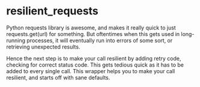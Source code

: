 # resilient_requests
 
Python requests library is awesome, and makes it really quick to just requests.get(url) for something. But oftentimes when this gets used in long-running processes, it will eventually run into errors of some sort, or retrieving unexpected results.

Hence the next step is to make your call resilient by adding retry code, checking for correct status code. This gets tedious quick as it has to be added to every single call. This wrapper helps you to make your call resilient, and starts off with sane defaults.